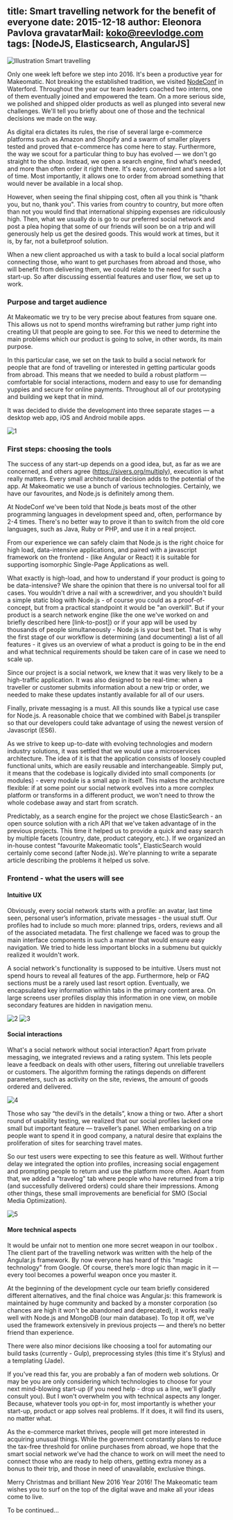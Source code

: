 title: Smart travelling network for the benefit of everyone
date: 2015-12-18
author: Eleonora Pavlova
gravatarMail: koko@reevlodge.com
tags: [NodeJS, Elasticsearch, AngularJS]
---

![Illustration Smart travelling](/blog/images/f4f_main.jpg)

Only one week left before we step into 2016. It's been a productive year for Makeomatic. Not breaking the established tradition, we visited [NodeConf](http://nodeconfeu.com/) in Waterford. Throughout the year our team leaders coached two interns, one of them eventually joined and empowered the team. On a more serious side, we polished and shipped older products as well as plunged into several new challenges. We'll tell you briefly about one of those and the technical decisions we made on the way.

<!-- more -->

As digital era dictates its rules, the rise of several large e-commerce platforms such as Amazon and Shopify and a swarm of smaller players tested and proved that e-commerce has come here to stay. Furthermore, the way we scout for a particular thing to buy has evolved — we don't go straight to the shop. Instead, we open a search engine, find what’s needed, and more than often order it right there. It's easy, convenient and saves a lot of time. Most importantly, it allows one to order from abroad something that would never be available in a local shop. 

However, when seeing the final shipping cost, often all you think is "thank you, but no, thank you". This varies from country to country, but more often than not you would find that international shipping expenses are ridiculously high. Then, what we usually do  is go to our preferred social network and post a plea hoping that some of our friends will soon be on a trip and will generously help us get the desired goods. This would work at times, but it is, by far, not a bulletproof solution.

When a new client approached us with a task to build a local social platform connecting those, who want to get purchases from abroad and those, who will benefit from delivering them, we could relate to the need for such a start-up. So after discussing essential features and user flow, we set up to work.  

### Purpose and target audience

At Makeomatic we try to be very precise about features from square one. This allows us not to spend months wireframing but rather jump right into creating UI that people are going to see. For this we need to determine the main problems which our product is going to solve, in other words, its main purpose. 

In this particular case, we set on the task to build a social network for people that are fond of travelling or interested in getting particular goods from abroad. This means that we needed to build a robust platform — comfortable for social interactions, modern and easy to use for demanding yuppies and secure for online payments. Throughout all of our prototyping and building we kept that in mind.

It was decided to divide the development into three separate stages — a desktop web app, iOS and Android mobile apps.

![1](/blog/images/1.jpg)

### First steps: choosing the tools

The success of any start-up depends on a good idea, but, as far as we are concerned, and others agree (https://sivers.org/multiply), execution is what really matters. Every small architectural decision adds to the potential of the app. At Makeomatic we use a bunch of various technologies. Certainly, we have our favourites, and Node.js is definitely among them. 

At NodeConf we've been told that Node.js beats most of the other programming languages in development speed and, often, performance by 2-4 times. There's no better way to prove it than to switch from the old core languages, such as Java, Ruby or PHP, and use it in a real project. 

From our experience we can safely claim that Node.js is the right choice for high load, data-intensive applications, and paired with a javascript framework on the frontend - (like Angular or React) it is suitable for supporting isomorphic Single-Page Applications as well. 

What exactly is high-load, and how to understand if your product is going to be data-intensive?  We share the opinion that there is no universal tool for all cases. You wouldn't drive a nail with a screwdriver, and you shouldn't build a simple static blog with Node.js - of course you could as a proof-of-concept, but from a practical standpoint it would be "an overkill". But if your product is a search network engine (like the one we've worked on and briefly described here [link-to-post]) or if your app will be used by thousands of people simultaneously - Node.js is your best bet. That is why the first stage of our workflow is determining (and documenting) a list of all features - it gives us an overview of what a product is going to be in the end and what technical requirements should be taken care of in case we need to scale up.

Since our project is a social network, we knew that it was very likely to be a high-traffic application. It was also designed to be real-time: when a traveller or customer submits  information about a new trip or order, we needed to make these updates instantly available for all of our users. 

Finally, private messaging is a must. All this sounds like a typical use case for Node.js. A reasonable choice that we combined with Babel.js transpiler so that our developers could take advantage of using the newest version of Javascript (ES6).  

As we strive to keep up-to-date with evolving technologies and modern industry solutions, it was settled that we would use a microservices architecture. The idea of it is that the application consists of loosely coupled functional units, which are easily reusable and interchangeable. Simply put, it means that the codebase is logically divided into small components (or modules) - every module is a small app in itself. This makes the architecture flexible: if at some point our social network evolves into a more complex platform or transforms in a different product, we won't need to throw the whole codebase away and start from scratch. 

Predictably, as a search engine for the project we chose ElasticSearch - an open source solution with a rich API that we've taken advantage of in the previous projects. This time it helped us to provide a quick and easy search by multiple facets (country, date, product category, etc.). If we organized an in-house contest "favourite Makeomatic tools", ElasticSearch would certainly come second (after Node.js). We're planning to write a separate article describing the problems it helped us solve.

### Frontend - what the users will see

#### Intuitive UX

Obviously, every social network starts with a profile: an avatar, last time seen, personal user’s information, private messages - the usual stuff. Our profiles had to include so much more: planned trips, orders, reviews and all of the associated metadata. The first challenge we faced was to group the main interface components in such a manner that would ensure easy navigation. We tried to hide less important blocks in a submenu but quickly realized it wouldn't work. 

A social network's functionality is supposed to be intuitive. Users must not spend  hours to reveal all features of the app. Furthermore, help or FAQ sections must be a rarely used last resort option. Eventually, we encapsulated key information within tabs in the primary content area. On large screens user profiles display this information in one view, on mobile secondary features are hidden in navigation menu.

![2](/blog/images/2.jpg)
![3](/blog/images/3.jpg)



#### Social interactions

What's a social network without social interaction? Apart from private messaging, we integrated reviews and a rating system. This lets people leave a feedback on deals with other users, filtering out unreliable travellers or customers. The algorithm forming the ratings depends on different parameters, such as activity on the site, reviews, the amount of goods ordered and delivered.

![4](/blog/images/4.jpg)


Those who say “the devil’s in the details”, know a thing or two. After a short round of usability testing, we realized that our social profiles lacked one small but important feature — traveller’s panel. When embarking on a trip people want to spend it in good company, a natural desire that explains the proliferation of sites for searching travel mates. 

So our test users were expecting to see this feature as well. Without further delay we integrated the option into profiles, increasing social engagement and prompting people to return and use the platform more often. Apart from that, we added a "travelog" tab where people who have returned from a trip (and successfully delivered orders) could share their impressions. Among other things, these small improvements are beneficial for SMO (Social Media Optimization).

![5](/blog/images/5.png)

#### More technical aspects

It would be unfair not to mention one more secret weapon in our toolbox . The client part of the travelling network was written with the help of the Angular.js framework. By now everyone has heard of this "magic technology" from Google. Of course, there’s more logic than magic in it — every tool becomes a powerful weapon once you master it. 

At the beginning of the development cycle our team briefly considered different alternatives, and the final choice was Angular.js: this framework is maintained by huge community and backed by a monster corporation (so chances are high it won't be abandoned and deprecated), it works really well with Node.js and MongoDB (our main database). To top it off, we've used the framework extensively in previous projects — and there’s no better friend than experience.

There were also minor decisions like choosing a tool for automating our build tasks (currently - Gulp), preprocessing styles (this time it's Stylus) and a templating (Jade).

If you've read this far, you are probably a fan of modern web solutions. Or may be you are only considering which technologies to choose for your next mind-blowing start-up (if you need help - drop us a line, we'll gladly consult you). But I won't overwhelm you with technical aspects any longer. Because, whatever tools you opt-in  for, most importantly is whether your start-up, product or app solves real problems. If it does, it will find its users, no matter what. 

As the e-commerce market thrives, people will get more interested in acquiring unusual things. While the government constantly plans to reduce the tax-free threshold for online purchases from abroad, we hope that the smart social network we’ve had the chance to work on will meet the need to connect those who are ready to help others, getting extra money as a bonus to their trip, and those in need of unavailable, exclusive things. 

Merry Christmas and brilliant New 2016 Year 2016! The Makeomatic team wishes you to surf on the top of the digital wave and make all your ideas come to live.

To be continued...




